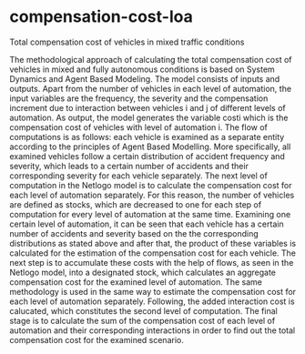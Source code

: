 # compensation-cost-loa
Total compensation cost of vehicles in mixed traffic conditions

The methodological approach of calculating the total compensation cost of vehicles in mixed and fully autonomous conditions is based on System Dynamics and Agent Based Modeling.
The model consists of inputs and outputs.
Apart from the number of vehicles in each level of automation, the input variables are the frequency, the severity and the compensation increment due to interaction between vehicles i and j of different levels of automation.
As output, the model generates the variable costi which is the compensation cost of vehicles with level of automation i.
The flow of computations is as follows: each vehicle is examined as a separate entity according to the principles of Agent Based Modelling.
More specifically, all examined vehicles follow a certain distribution of accident frequency and severity, which leads to a certain number of accidents and their corresponding severity for each vehicle separately.
The next level of computation in the Netlogo model is to calculate the compensation cost for each level of automation separately.
For this reason, the number of vehicles are defined as stocks, which are decreased to one for each step of computation for every level of automation at the same time.
Examining one certain level of automation, it can be seen that each vehicle has a certain number of accidents and severity based on the the corresponding distributions as stated above and after that, the product of these variables is calculated for the estimation of the compensation cost for each vehicle.
The next step is to accumulate these costs with the help of flows, as seen in the Netlogo model, into a designated stock, which calculates an aggregate compensation cost for the examined level of automation.
The same methodology is used in the same way to estimate the compensation cost for each level of automation separately.
Following, the added interaction cost is calucated, which constitutes the second level of computation.
The final stage is to calculate the sum of the compensation cost of each level of automation and their corresponding interactions in order to find out the total compensation cost for the examined scenario.
